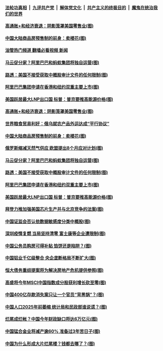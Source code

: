 ####  [法轮功真相](../../../../basic/blob/master/README.md?t=07271732) &nbsp;|&nbsp; [九评共产党](../../../../9ping.md/blob/master/README.md?t=07271732) &nbsp;|&nbsp; [解体党文化](../../../../jtdwh.md/blob/master/README.md?t=07271732)  &nbsp;|&nbsp; [共产主义的终极目的](../../../../gczydzjmd.md/blob/master/README.md?t=07271732) &nbsp;|&nbsp; [魔鬼在统治我们的世界](../../../../mgztzwmdsj.md/blob/master/README.md?t=07271732) 

#### [高通胀+和经济衰退：阴影笼罩美国零售业(图)](../pages/p5/1012776.md?t=07271732) 

#### [中国大陆商品房预售制的前身：卖楼花(图)](../pages/p5/1012769.md?t=07271732) 

#### [油管热门频道 翻墙必看视频 新闻](http://45.76.130.85:81/youtube.html?07271732)

#### [马云促分家？阿里巴巴和蚂蚁集团将独自运营(图)](../pages/p5/1012738.md?t=07271732) 

#### [路透：美国不接受获取中概股审计文件的任何限制(图)](../pages/p5/1012737.md?t=07271732) 

#### [阿里巴巴集团申请在香港和纽约双重主要上市(图)](../pages/p5/1012726.md?t=07271732) 

#### [美国跃居最大LNP出口国 标普：普京要推高能源价格(图)](../pages/p5/1012710.md?t=07271732) 

#### [高通胀+和经济衰退：阴影笼罩美国零售业(图)](../pages/p5/1012776.md?t=07271732) 

#### [世界粮食贸易利好：俄乌就农产品外运达成“平行协议”](../pages/p5/1012772.md?t=07271732) 

#### [中国大陆商品房预售制的前身：卖楼花(图)](../pages/p5/1012769.md?t=07271732) 

#### [俄罗斯缩减天然气供应 欧盟提出8个月应对计划(图)](../pages/p5/1012740.md?t=07271732) 

#### [马云促分家？阿里巴巴和蚂蚁集团将独自运营(图)](../pages/p5/1012738.md?t=07271732) 

#### [路透：美国不接受获取中概股审计文件的任何限制(图)](../pages/p5/1012737.md?t=07271732) 

#### [阿里巴巴集团申请在香港和纽约双重主要上市(图)](../pages/p5/1012726.md?t=07271732) 

#### [美国跃居最大LNP出口国 标普：普京要推高能源价格(图)](../pages/p5/1012710.md?t=07271732) 

#### [拜登力推加强美国芯片生产并与北京竞争的法案(图)](../pages/p5/1012690.md?t=07271732) 

#### [中国证监会否认依数据敏感度分类中概股(图)](../pages/p5/1012687.md?t=07271732) 

#### [深圳疫情复燃 当局坚持清零 富士康等企业遭限制(图)](../pages/p5/1012684.md?t=07271732) 

#### [中国公务员购房可得补贴 馅饼还是陷阱？(图)](../pages/p5/1012663.md?t=07271732) 

#### [中国铝业千亿级整合 央企垄断格局不断扩大(图)](../pages/p5/1012677.md?t=07271732) 

#### [恒大债务重组提案将为解决房地产危机提供参照(图)](../pages/p5/1012658.md?t=07271732) 

#### [高盛将今年MSCI中国指数成分股获利增长砍至零(图)](../pages/p5/1012647.md?t=07271732) 

#### [中国400亿存款消失案只让一个官员“背黑锅”？(图)](../pages/p5/1012646.md?t=07271732) 

#### [中国人口2025年前萎缩 统计局和民政部谁说谎？(图)](../pages/p5/1012643.md?t=07271732) 

#### [烂尾成烂帐？中国今年财政缺口将达6万亿元(图)](../pages/p5/1012612.md?t=07271732) 

#### [中国锰合金业将减产逾60% 准备过3年苦日子(图)](../pages/p5/1012611.md?t=07271732) 

#### [中国为什么形成大片烂尾楼？钱都去哪了？(图)](../pages/p5/1012597.md?t=07271732) 

<img src='http://gfw-breaker.win/goodnews/indexes/p5.md' width='0px' height='0px'/>
